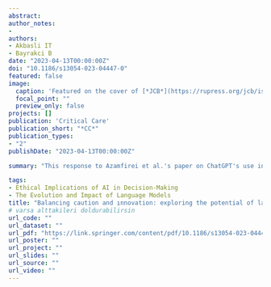 ```yaml
---
abstract: 
author_notes:
-
authors:
- Akbasli IT
- Bayrakci B
date: "2023-04-13T00:00:00Z"
doi: "10.1186/s13054-023-04447-0"
featured: false
image:
  caption: 'Featured on the cover of [*JCB*](https://rupress.org/jcb/issue/209/2)'
  focal_point: ""
  preview_only: false
projects: []
publication: 'Critical Care'
publication_short: "*CC*"
publication_types:
- "2"
publishDate: "2023-04-13T00:00:00Z"

summary: "This response to Azamfirei et al.'s paper on ChatGPT's use in decision-making highlights the need for caution but also underlines the potential benefits of language models. It showcases instances where GPT models have been crucial, like in disaster relief efforts, and suggests that while we must be wary of misapplication, the adaptability of these models promises valuable advancements. Citing the historical resistance to technology, such as calculators in education, it suggests that initial skepticism often gives way to acceptance and innovation. The authors advocate for a balanced view that embraces the positive impacts of emerging technologies, encouraging ongoing dialogue to maximize their societal benefits."

tags: 
- Ethical Implications of AI in Decision-Making
- The Evolution and Impact of Language Models
title: "Balancing caution and ınnovation: exploring the potential of large language models in critical decision-making"
# varsa alttakileri doldurabilirsin
url_code: ""
url_dataset: ""
url_pdf: "https://link.springer.com/content/pdf/10.1186/s13054-023-04447-0.pdf"
url_poster: ""
url_project: ""
url_slides: ""
url_source: ""
url_video: ""
---
```



<!-- 
---
abstract: Özet
author_notes:
-
authors:
- 
-
-
date: "yüklemeyyy-mm-ddT00:00:00Z"
doi: ""
featured: false
image:
  caption: 'Featured on the cover of [*JCB*](https://rupress.org/jcb/issue/209/2)'
  focal_point: ""
  preview_only: false
projects: []
publication: 'dergi ismi'
publication_short: "*dergi ismi kısaltma*"
publication_types:
- "2"
publishDate: "yayınlanmayyy-mm-ddT00:00:00Z"

summary: ""
tags: 
- GPT ile tag bul
title: başlık
# varsa alttakileri doldurabilirsin
url_code: ""
url_dataset: ""
url_pdf: ""
url_poster: ""
url_project: ""
url_slides: ""
url_source: ""
url_video: ""
---


 -->
